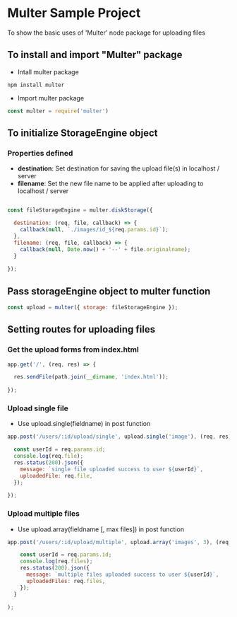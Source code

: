 # Multer Sample Project

To show the basic uses of 'Multer' node package for uploading files

## To install and import "Multer" package

- Intall multer package 
```
npm install multer
```

- Import multer package
```js 
const multer = require('multer') 
```

## To initialize StorageEngine object

### Properties defined
- **destination**: Set destination for saving the upload file(s) in localhost / server
- **filename**: Set the new file name to be applied after uploading to localhost / server

```js

const fileStorageEngine = multer.diskStorage({

  destination: (req, file, callback) => {
    callback(null, `./images/id_${req.params.id}`);
  },
  filename: (req, file, callback) => {
    callback(null, Date.now() + '--' + file.originalname);
  }
  
});

```

## Pass storageEngine object to multer function

```js
const upload = multer({ storage: fileStorageEngine });
```

## Setting routes for uploading files

### Get the upload forms from index.html
```js
app.get('/', (req, res) => {

  res.sendFile(path.join(__dirname, 'index.html'));
  
});
```

### Upload single file
-  Use upload.single(fieldname) in post function

```js
app.post('/users/:id/upload/single', upload.single('image'), (req, res) => {

  const userId = req.params.id;
  console.log(req.file);
  res.status(200).json({
    message: `single file uploaded success to user ${userId}`,
    uploadedFile: req.file,
  });
  
});
```

### Upload multiple files
-  Use upload.array(fieldname [, max files]) in post function
```js
app.post('/users/:id/upload/multiple', upload.array('images', 3), (req, res) => {

    const userId = req.params.id;
    console.log(req.files);
    res.status(200).json({
      message: `multiple files uploaded success to user ${userId}`,
      uploadedFiles: req.files,
    });
  }
  
);
```


